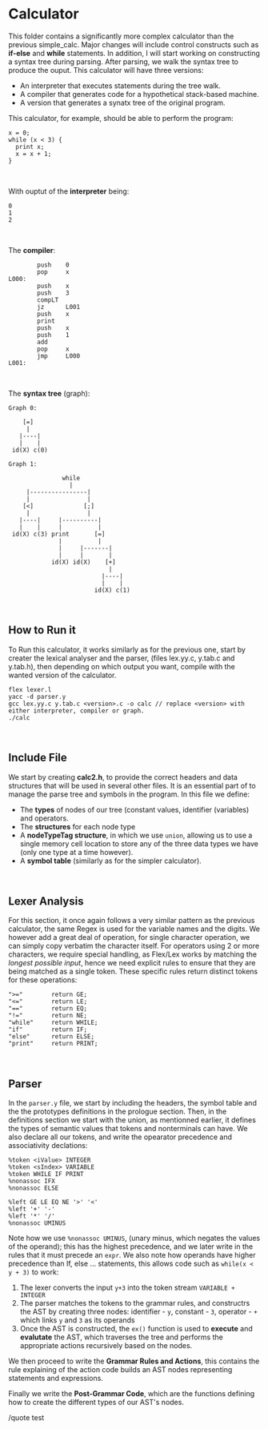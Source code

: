 # Calculator

This folder contains a significantly more complex calculator than the previous simple_calc. Major changes will include control constructs such as **if-else** and **while** statements. In addition, I will start working on constructing a syntax tree during parsing. After parsing, we walk the syntax tree to produce the ouput. This calculator will have three versions:
- An interpreter that executes statements during the tree walk.
- A compiler that generates code for a hypothetical stack-based machine.
- A version that generates a synatx tree of the original program.

This calculator, for example, should be able to perform the program:

```
x = 0;
while (x < 3) {
  print x;
  x = x + 1;
}
```

<br>

With ouptut of the **interpreter** being:

```
0
1
2
```

<br>

The **compiler**:

```
        push    0
        pop     x
L000:
        push    x
        push    3
        compLT
        jz      L001
        push    x
        print
        push    x
        push    1
        add
        pop     x
        jmp     L000
L001:
```

<br>

The **syntax tree** (graph):

```
Graph 0:

    [=]
     |
   |----|
   |    |
 id(X) c(0)

Graph 1:

               while
                 |
     |----------------|
     |                |
    [<]              [;]
     |                |
   |----|     |----------|
   |    |     |          |
 id(X) c(3) print       [=]
              |          |
              |     |-------|
              |     |       |
            id(X) id(X)    [+]
                            |
                          |----|
                          |    |
                        id(X) c(1)

```

<br>

## How to Run it

To Run this calculator, it works similarly as for the previous one, start by creater the lexical analyser and the parser, (files lex.yy.c, y.tab.c and y.tab.h), then depending on which output you want, compile with the wanted version of the calculator.

```
flex lexer.l
yacc -d parser.y
gcc lex.yy.c y.tab.c <version>.c -o calc // replace <version> with either interpreter, compiler or graph.
./calc
```

<br>

## Include File

We start by creating **calc2.h**, to provide the correct headers and data structures that will be used in several other files. It is an essential part of to manage the parse tree and symbols in the program.
In this file we define:
- The **types** of nodes of our tree (constant values, identifier (variables) and operators.
- The **structures** for each node type
- A **nodeTypeTag structure**, in which we use `union`, allowing us to use a single memory cell location to store any of the three data types we have (only one type at a time however).
- A **symbol table** (similarly as for the simpler calculator).

<br>

## Lexer Analysis

For this section, it once again follows a very similar pattern as the previous calculator, the same Regex is used for the variable names and the digits. We however add a great deal of operation, for single character operation, we can simply copy verbatim the character itself. For operators using 2 or more characters, we require special handling, as Flex/Lex works by matching the _longest possible input_, hence we need explicit rules to ensure that they are being matched as a single token. These specific rules return distinct tokens for these operations:

```
">="        return GE;
"<="        return LE;
"=="        return EQ;
"!="        return NE;
"while"     return WHILE;
"if"        return IF;
"else"      return ELSE;
"print"     return PRINT;
```

<br>

## Parser

In the `parser.y` file, we start by including the headers, the symbol table and the the prototypes definitions in the prologue section. Then, in the definitions section we start with the union, as mentionned earlier, it defines the types of semantic values that tokens and nonterminals can have. We also declare all our tokens, and write the opearator precedence and associativity declations:

```
%token <iValue> INTEGER
%token <sIndex> VARIABLE
%token WHILE IF PRINT
%nonassoc IFX
%nonassoc ELSE

%left GE LE EQ NE '>' '<'
%left '+' '-'
%left '*' '/'
%nonassoc UMINUS
```

Note how we use `%nonassoc UMINUS`, (unary minus, which negates the values of the operand); this has the highest precedence, and we later write in the rules that it must precede an `expr`.  We also note how operands have higher precedence than If, else ... statements, this allows code such as `while(x < y + 3)` to work:

1. The lexer converts the input `y+3` into the token stream `VARIABLE + INTEGER`
2. The parser matches the tokens to the grammar rules, and constructrs the AST by creating three nodes: identifier - `y`, constant - `3`, operator - `+` which links `y` and `3` as its operands
3. Once the AST is constructed, the `ex()` function is used to **execute** and **evalutate** the AST, which traverses the tree and performs the appropriate actions recursively based on the nodes.

We then proceed to write the **Grammar Rules and Actions**, this contains the rule explaining of the action code builds an AST nodes representing statements and expressions.

Finally we write the **Post-Grammar Code**, which are the functions defining how to create the different types of our AST's nodes.

/quote test



